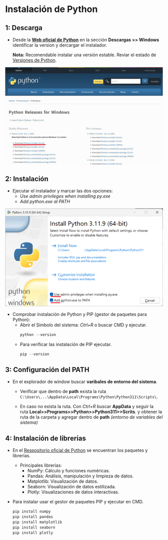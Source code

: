 # Instalación de Python

## 1: Descarga
* Desde la **[Web oficial de Python](https://www.python.org/)** en la sección **Descargas >> Windows** identificar la version y dercargar el instalador.

    **Nota:** Recomendable instalar una versión estable. Reviar el estado de [Versiones de Python](https://devguide.python.org/versions/).

![](./IMG/IMG_01.png)


## 2: Instalación
* Ejecutar el instalador y marcar las dos opciones:
    * *Use admin privileges when installing py.exe*
    * *Add python.exe al PATH*

![](./IMG/IMG_02.png)

* Comprobar instalación de Python y PIP (gestor de paquetes para Python):
    * Abrir el Símbolo del sistema: *Ctrl+R* o buscar CMD y ejecutar.
        ```python
        python --version
        ```
    * Para verificar las instalación de PIP ejecutar.
        ```python
        pip --version
        ```


## 3: Configuración del PATH

* En el explorador de window buscar **varibales de entorno del sistema**.
    * Verificar que dentro de **path** exista la ruta ```C:\Users\...\AppData\Local\Programs\Python\Python311\Scripts\```.

    * En caso no exista la ruta. Con *Ctrl+R* buscar **AppData** y seguir  la ruta **Local>>Programs>>Python>>Python311>>Scrits**. y obtener la ruta de la carpeta y agregar dentro de **path** *(entorno de variables del sistema)*


## 4: Instalación de librerías
* En el [Respositorio oficial de Python](https://pypi.org/) se encuentran los paquetes y librerías.
    * Principales librerías:
        * NumPy: Cálculo y funciones numéricas.
        * Pandas: Análisis, manipulación y limpieza de datos.
        * Matplotlib: Visualización de datos.
        * Seaborn: Visualización de datos estilizada.
        * Plotly: Visualizaciones de datos interactivas.

* Para instalar usar el gestor de paquetes PIP y ejecutar en CMD.
    ```python
    pip install numpy
    pip install pandas
    pip install matplotlib
    pip install seaborn
    pip install plotly
    ```
